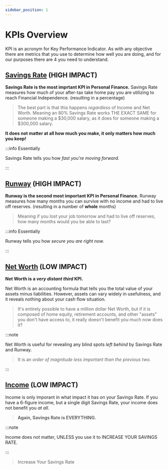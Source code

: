 ```yaml
---
sidebar_position: 1
---
```


# KPIs Overview

KPI is an acronym for Key Performance Indicator. As with any objective there are metrics that you use to determine how well you are doing, and for our purposes there are 4 you need to understand.

## [Savings Rate](savings-rate.md) (HIGH IMPACT)

**Savings Rate is the most imprtant KPI in Personal Finance.** Savings Rate measures how much of your after-tax take home pay you are utilizing to reach Financial Independence. (resulting in a percentage)
>The best part is that this happens *regardless* of Income and Net Worth. Meaning an 80% Savings Rate works THE EXACT SAME for someone making a $30,000 salary, as it does for someone making a $300,000 salary. 

**It does not matter at all how much you make, it only matters how much you keep!**

:::info Essentially

Savings Rate tells you how *fast you're moving forward.*

:::

## [Runway](runway.md) (HIGH IMPACT)

**Runway is the second most important KPI in Personal Finance.** Runway measures how many months you can survive with no income and had to live off reserves. (resulting in a number of **whole** months)
>Meaning if you lost your job tomorrow and had to live off reserves, how many months would you be able to last? 

:::info Essentially

Runway tells you how *secure you are right now.*

:::

## [Net Worth](net-worth.md) (LOW IMPACT)

**Net Worth is a *very distant third* KPI.**

Net Worth is an accounting formula that tells you the total value of your assets minus liabilities. However, assets can vary widely in usefulness, and it reveals nothing about your cash flow situation. 
>It's entirely possible to have a million dollar Net Worth, but if it is composed of home equity, retirement accounts, and other "assets" you don't have access to, it really doesn't benefit you much now does it?

:::note

Net Worth is useful for revealing any blind spots *left behind* by Savings Rate and Runway.
>It is an *order of magnitude less important than the previous two.*

:::

## [Income](income.md) (LOW IMPACT)

Income is only imporant in what impact it has on your Savings Rate. If you have a 6-figure income, but a single digit Savings Rate, your income does not benefit you *at all*. 
>**Again, Savings Rate is EVERYTHING.**

:::note

Income does not matter, UNLESS you use it to INCREASE YOUR SAVINGS RATE.

:::

>Increase Your Savings Rate
